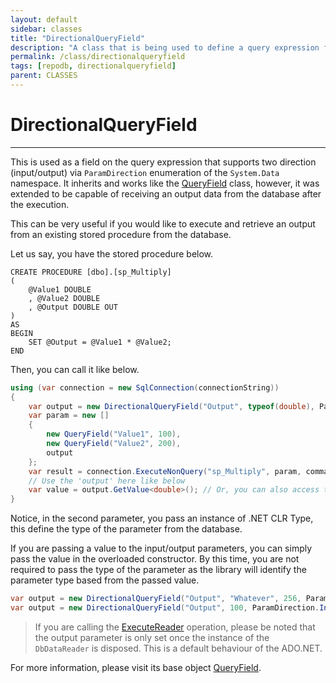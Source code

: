 ```yaml
---
layout: default
sidebar: classes
title: "DirectionalQueryField"
description: "A class that is being used to define a query expression for the SQL statement that is bi-directional."
permalink: /class/directionalqueryfield
tags: [repodb, directionalqueryfield]
parent: CLASSES
---
```


# DirectionalQueryField

---

This is used as a field on the query expression that supports two direction (input/output) via `ParamDirection` enumeration of the `System.Data` namespace. It inherits and works like the [QueryField](/class/queryfield) class, however, it was extended to be capable of receiving an output data from the database after the execution.

This can be very useful if you would like to execute and retrieve an output from an existing stored procedure from the database.

Let us say, you have the stored procedure below.

```
CREATE PROCEDURE [dbo].[sp_Multiply]
(
    @Value1 DOUBLE
    , @Value2 DOUBLE
    , @Output DOUBLE OUT
)
AS
BEGIN
    SET @Output = @Value1 * @Value2;
END
```

Then, you can call it like below.

```csharp
using (var connection = new SqlConnection(connectionString))
{
    var output = new DirectionalQueryField("Output", typeof(double), ParamDirection.Output);
    var param = new []
    {
        new QueryField("Value1", 100),
        new QueryField("Value2", 200),
        output
    };
    var result = connection.ExecuteNonQuery("sp_Multiply", param, commandType: CommandType.StoredProcedure);
    // Use the 'output' here like below
    var value = output.GetValue<double>(); // Or, you can also access the parameter itself like `output.Parameter.Value`
}
```

Notice, in the second parameter, you pass an instance of .NET CLR Type, this define the type of the parameter from the database.

If you are passing a value to the input/output parameters, you can simply pass the value in the overloaded constructor. By this time, you are not required to pass the type of the parameter as the library will identify the parameter type based from the passed value.

```csharp
var output = new DirectionalQueryField("Output", "Whatever", 256, ParamDirection.InputOutput); // Type is TEXT
var output = new DirectionalQueryField("Output", 100, ParamDirection.InputOutput); // Type is INT
```

> If you are calling the [ExecuteReader](/operation/executereader) operation, please be noted that the output parameter is only set once the instance of the `DbDataReader` is disposed. This is a default behaviour of the ADO.NET.

For more information, please visit its base object [QueryField](/class/queryfield).
